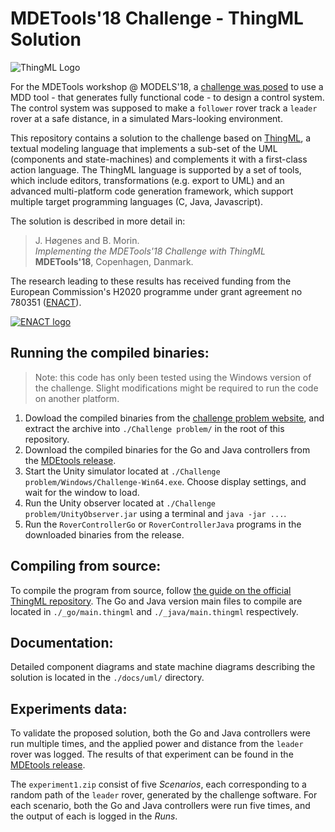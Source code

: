 # MDETools'18 Challenge - ThingML Solution

![ThingML Logo](https://raw.githubusercontent.com/TelluIoT/ThingML/master/Logotype_ThingML_100317_500px.png)

For the MDETools workshop @ MODELS'18, a [challenge was posed](https://mdetools.github.io/mdetools18/challengeproblem.html) to use a MDD tool - that generates fully functional code - to design a control system. The control system was supposed to make a `follower` rover track a `leader` rover at a safe distance, in a simulated Mars-looking environment.

This repository contains a solution to the challenge based on [ThingML](https://github.com/TelluIoT/ThingML), a textual modeling language that implements a sub-set of the UML (components and state-machines) and complements it with a first-class action language. The ThingML language is supported by a set of tools, which include editors, transformations (e.g. export to UML) and an advanced multi-platform code generation framework, which support multiple target programming languages (C, Java, Javascript). 

The solution is described in more detail in:
>J. Høgenes and B. Morin.<br/>
>*Implementing the MDETools'18 Challenge with ThingML*<br/>
>**MDETools'18**, Copenhagen, Danmark.<br/>

The research leading to these results has received funding from the European Commission's H2020 programme under grant agreement no 780351 ([ENACT](https://www.enact-project.eu/)).

[![ENACT logo](https://www.enact-project.eu/img/logo-enact-blue2.png)](https://www.enact-project.eu/)

## Running the compiled binaries:
> Note: this code has only been tested using the Windows version of the challenge. Slight modifications might be required to run the code on another platform.

1. Dowload the compiled binaries from the [challenge problem website](https://mdetools.github.io/mdetools18/challengeproblem.html#running-the-simulation), and extract the archive into `./Challenge problem/` in the root of this repository.
2. Download the compiled binaries for the Go and Java controllers from the [MDEtools release](https://github.com/SINTEF-9012/mdetools18-challenge-thingml/releases/tag/mdetools18).
3. Start the Unity simulator located at `./Challenge problem/Windows/Challenge-Win64.exe`. Choose display settings, and wait for the window to load.
4. Run the Unity observer located at `./Challenge problem/UnityObserver.jar` using a terminal and `java -jar ...`.
5. Run the `RoverControllerGo` or `RoverControllerJava` programs in the downloaded binaries from the release.

## Compiling from source:
To compile the program from source, follow [the guide on the official ThingML repository](https://github.com/TelluIoT/ThingML/blob/master/README.md). The Go and Java version main files to compile are located in `./_go/main.thingml` and `./_java/main.thingml` respectively.

## Documentation:
Detailed component diagrams and state machine diagrams describing the solution is located in the `./docs/uml/` directory.

## Experiments data:
To validate the proposed solution, both the Go and Java controllers were run multiple times, and the applied power and distance from the `leader` rover was logged. The results of that experiment can be found in the [MDEtools release](https://github.com/SINTEF-9012/mdetools18-challenge-thingml/releases/tag/mdetools18).

The `experiment1.zip` consist of five *Scenarios*, each corresponding to a random path of the `leader` rover, generated by the challenge software. For each scenario, both the Go and Java controllers were run five times, and the output of each is logged in the *Runs*.
